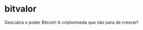 # bitvalor
Descubra o poder Bitcoin! A criptomoeda que não para de crescer!
<link rel="canonical" href="https://linktr.ee/traderforex
